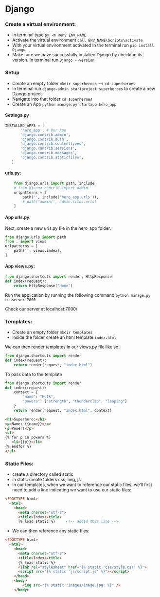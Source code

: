 # Django

### Create a virtual environment:
* In terminal type `py -m venv ENV_NAME`
* Activate the virtual environment `call ENV_NAME\Scripts\activate`
* With your virtual environment activated In the terminal run `pip install Django`   
* Make sure we have successfully installed Django by checking its version. In terminal run `Django --version`

### Setup
* Create an empty folder `mkdir superheroes` -->  `cd superheroes`
* In terminal run `django-admin startproject superheroes` to create a new Django project
* Navigate into that folder `cd superheroes`
* Create an App `python manage.py startapp hero_app`  

#### Settings.py
```python
INSTALLED_APPS = [
       'hero_app', # Our App
       'django.contrib.admin',
       'django.contrib.auth',
       'django.contrib.contenttypes',
       'django.contrib.sessions',
       'django.contrib.messages',
       'django.contrib.staticfiles',
   ]    
```
#### urls.py:
```python
    from django.urls import path, include           
    # from django.contrib import admin              
    urlpatterns = [
        path('', include('hero_app.urls')),	   
        # path('admin/', admin.sites.urls)         
    ] 
```
#### App urls.py:
Next, create a new urls.py file in the hero_app folder.
```python
from django.urls import path     
from . import views
urlpatterns = [
    path('', views.index),	   
]
```
#### App views.py:
```python
from django.shortcuts import render, HttpResponse
def index(request):
    return HttpResponse("Home")
```
Run the application by running the following command `python manage.py runserver 7000`

Check our server at localhost:7000/

### Templates:
* Create an empty folder `mkdir templates`  
* Inside the folder create an html template `index.html`

We can then render templates in our views.py file like so:

```python
from django.shortcuts import render	 
def index(request):
    return render(request, "index.html")
```
To pass data to the template

```python   
from django.shortcuts import render
def index(request):
    context = {
    	"name": "Hulk",
    	"powers": ["strength", "thunderclap", "leaping"]
    }
    return render(request, "index.html", context)
```
```html
<h1>Superhero:</h1>
<p>Name: {{name}}</p>
<p>Powers</p>
<ul>
{% for p in powers %}
   <li>{{p}}</li>
{% endfor %}
</ul>
```
### Static Files:
* create a directory called static
* in static create folders css, img, js
* In our templates, when we want to reference our static files, we'll first need to add a line indicating we want to use our static files:
```html
<!DOCTYPE html>
  <html>
    <head>
      <meta charset="utf-8">
      <title>Index</title>
      {% load static %}		<!-- added this line -->
```
* We can then reference any static files:
```html
<!DOCTYPE html>
  <html>
    <head>
      <meta charset="utf-8">
      <title>Index</title>
      {% load static %}
      <link rel="stylesheet" href="{% static 'css/style.css' %}">    
      <script src="{% static 'js/script.js' %}"></script>
    </head>
    <body>
    	<img src="{% static 'images/image.jpg' %}" />
    </body>
```

 